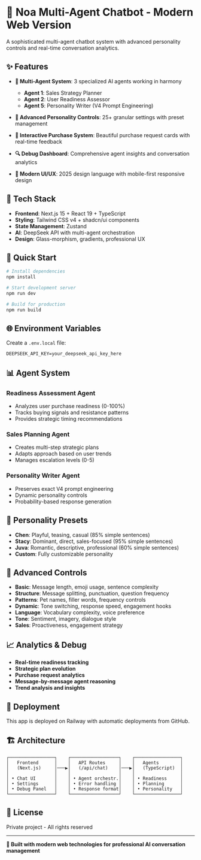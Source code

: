 # 🤖 Noa Multi-Agent Chatbot - Modern Web Version

A sophisticated multi-agent chatbot system with advanced personality controls and real-time conversation analytics.

## ✨ Features

- **🎯 Multi-Agent System**: 3 specialized AI agents working in harmony
  - **Agent 1**: Sales Strategy Planner
  - **Agent 2**: User Readiness Assessor  
  - **Agent 5**: Personality Writer (V4 Prompt Engineering)

- **🎨 Advanced Personality Controls**: 25+ granular settings with preset management
- **💸 Interactive Purchase System**: Beautiful purchase request cards with real-time feedback
- **🔍 Debug Dashboard**: Comprehensive agent insights and conversation analytics
- **📱 Modern UI/UX**: 2025 design language with mobile-first responsive design

## 🚀 Tech Stack

- **Frontend**: Next.js 15 + React 19 + TypeScript
- **Styling**: Tailwind CSS v4 + shadcn/ui components
- **State Management**: Zustand
- **AI**: DeepSeek API with multi-agent orchestration
- **Design**: Glass-morphism, gradients, professional UX

## 🎯 Quick Start

```bash
# Install dependencies
npm install

# Start development server
npm run dev

# Build for production
npm run build
```

## 🌐 Environment Variables

Create a `.env.local` file:

```env
DEEPSEEK_API_KEY=your_deepseek_api_key_here
```

## 📊 Agent System

### Readiness Assessment Agent
- Analyzes user purchase readiness (0-100%)
- Tracks buying signals and resistance patterns
- Provides strategic timing recommendations

### Sales Planning Agent  
- Creates multi-step strategic plans
- Adapts approach based on user trends
- Manages escalation levels (0-5)

### Personality Writer Agent
- Preserves exact V4 prompt engineering
- Dynamic personality controls
- Probability-based response generation

## 🎨 Personality Presets

- **Chen**: Playful, teasing, casual (85% simple sentences)
- **Stacy**: Dominant, direct, sales-focused (95% simple sentences)
- **Juva**: Romantic, descriptive, professional (60% simple sentences)
- **Custom**: Fully customizable personality

## 🔧 Advanced Controls

- **Basic**: Message length, emoji usage, sentence complexity
- **Structure**: Message splitting, punctuation, question frequency
- **Patterns**: Pet names, filler words, frequency controls
- **Dynamic**: Tone switching, response speed, engagement hooks
- **Language**: Vocabulary complexity, voice preference
- **Tone**: Sentiment, imagery, dialogue style
- **Sales**: Proactiveness, engagement strategy

## 📈 Analytics & Debug

- **Real-time readiness tracking**
- **Strategic plan evolution**
- **Purchase request analytics**
- **Message-by-message agent reasoning**
- **Trend analysis and insights**

## 🚀 Deployment

This app is deployed on Railway with automatic deployments from GitHub.

## 🏗️ Architecture

```
┌─────────────────┐    ┌──────────────────┐    ┌─────────────────┐
│   Frontend      │    │   API Routes     │    │   Agents        │
│   (Next.js)     │───▶│   (/api/chat)    │───▶│   (TypeScript)  │
│                 │    │                  │    │                 │
│ • Chat UI       │    │ • Agent orchestr.│    │ • Readiness     │
│ • Settings      │    │ • Error handling │    │ • Planning      │
│ • Debug Panel   │    │ • Response format│    │ • Personality   │
└─────────────────┘    └──────────────────┘    └─────────────────┘
```

## 📄 License

Private project - All rights reserved

---

**🎯 Built with modern web technologies for professional AI conversation management**